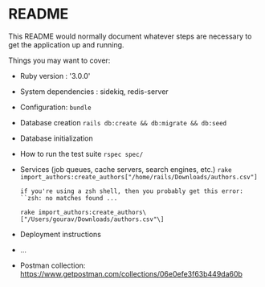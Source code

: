 # README

This README would normally document whatever steps are necessary to get the
application up and running.

Things you may want to cover:

* Ruby version : '3.0.0'

* System dependencies : sidekiq, redis-server

* Configuration: 
	`bundle`

* Database creation
	`rails db:create && db:migrate && db:seed`

* Database initialization

* How to run the test suite
	`rspec spec/`

* Services (job queues, cache servers, search engines, etc.)
	`rake import_authors:create_authors["/home/rails/Downloads/authors.csv"]`

	`if you're using a zsh shell, then you probably get this error: ``zsh: no matches found ...`

	`rake import_authors:create_authors\["/Users/gourav/Downloads/authors.csv"\]`

* Deployment instructions

* ...

* Postman collection: https://www.getpostman.com/collections/06e0efe3f63b449da60b




